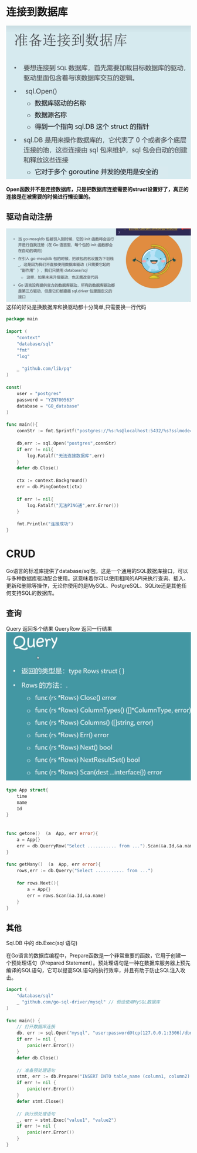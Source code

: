 # 连接到数据库
![alt text](image-35.png)

 **Open函数并不是连接数据库，只是把数据库连接需要的struct设置好了，真正的连接是在被需要的时候进行懒设置的。**

## 驱动自动注册
![alt text](image-36.png)
这样的好处是换数据库和换驱动都十分简单,只需要换一行代码

```Go
package main

import (
	"context"
	"database/sql"
	"fmt"
	"log"

	_ "github.com/lib/pq"
)

const(
	user = "postgres"
	password = "YZN700563"
	database = "GO_database"
)

func main(){
	connStr := fmt.Sprintf("postgres://%s:%s@localhost:5432/%s?sslmode=disable",user,password,database)

	db,err := sql.Open("postgres",connStr)
	if err != nil{
		log.Fatalf("无法连接数据库",err)
	}
	defer db.Close()

	ctx := context.Background()
	err = db.PingContext(ctx)
	
	if err != nil{
		log.Fatalf("无法PING通",err.Error())
	}

	fmt.Println("连接成功")
}
```

# CRUD
Go语言的标准库提供了database/sql包，这是一个通用的SQL数据库接口，可以与多种数据库驱动配合使用。这意味着你可以使用相同的API来执行查询、插入、更新和删除等操作，无论你使用的是MySQL、PostgreSQL、SQLite还是其他任何支持SQL的数据库。

## 查询
Query 返回多个结果
QueryRow 返回一行结果
![alt text](image-37.png)
```GO
type App struct{
    time
    name
    Id
}


func getone()  (a  App, err error){
    a = App{}
    err = db.QuerryRow("Select ........... from ...").Scan(&a.Id,&a.name..........)e// Scan方法把查询结果赋值给变量
}

func getMany()  (a  App, err error){
    rows,err := db.Querry("Select ........... from ...")

    for rows.Next(){
        a = App{}
        err = rows.Scan(&a.Id,&a.name)
    }
}
```

## 其他
Sql.DB 中的 db.Exec(sql 语句)

在Go语言的数据库编程中，Prepare函数是一个非常重要的函数，它用于创建一个预处理语句（Prepared Statement）。预处理语句是一种在数据库服务器上预先编译的SQL语句，它可以提高SQL语句的执行效率，并且有助于防止SQL注入攻击。

```GO
import (
    "database/sql"
    _ "github.com/go-sql-driver/mysql" // 假设使用MySQL数据库
)

func main() {
    // 打开数据库连接
    db, err := sql.Open("mysql", "user:password@tcp(127.0.0.1:3306)/dbname")
    if err != nil {
        panic(err.Error())
    }
    defer db.Close()

    // 准备预处理语句
    stmt, err := db.Prepare("INSERT INTO table_name (column1, column2) VALUES(?, ?)")
    if err != nil {
        panic(err.Error())
    }
    defer stmt.Close()

    // 执行预处理语句
    _, err = stmt.Exec("value1", "value2")
    if err != nil {
        panic(err.Error())
    }
}
```


 

